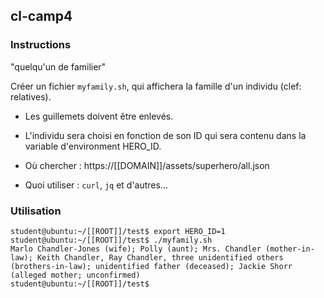 ## cl-camp4

### Instructions

"quelqu'un de familier"

Créer un fichier `myfamily.sh`, qui affichera la famille d'un individu (clef: relatives).

-   Les guillemets doivent être enlevés.

-   L'individu sera choisi en fonction de son ID qui sera contenu dans la variable d'environment HERO_ID.

*   Où chercher : https://[[DOMAIN]]/assets/superhero/all.json

*   Quoi utiliser : `curl`, `jq` et d'autres...

### Utilisation

```console
student@ubuntu:~/[[ROOT]]/test$ export HERO_ID=1
student@ubuntu:~/[[ROOT]]/test$ ./myfamily.sh
Marlo Chandler-Jones (wife); Polly (aunt); Mrs. Chandler (mother-in-law); Keith Chandler, Ray Chandler, three unidentified others (brothers-in-law); unidentified father (deceased); Jackie Shorr (alleged mother; unconfirmed)
student@ubuntu:~/[[ROOT]]/test$
```
